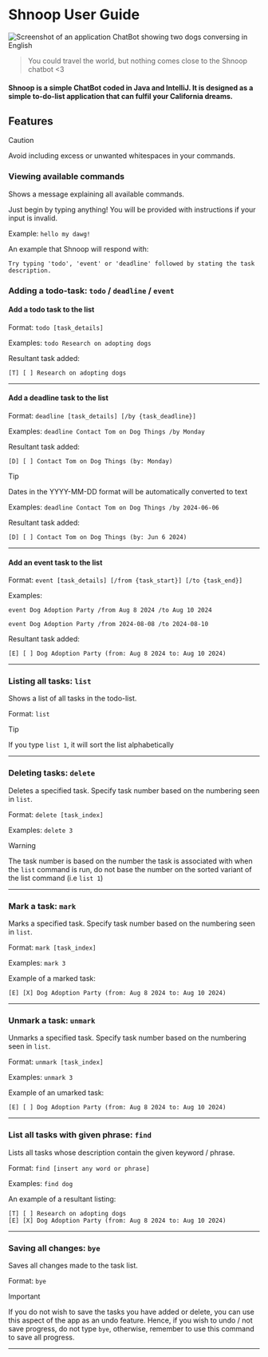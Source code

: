 # Shnoop User Guide

![Screenshot of an application ChatBot showing two dogs conversing in English](/Ui.png)

> You could travel the world, but nothing comes close to the Shnoop chatbot <3

#### Shnoop is a simple ChatBot coded in Java and IntelliJ. It is designed as a simple to-do-list application that can fulfil your California dreams. 

## Features

> [!CAUTION]
> Avoid including excess or unwanted whitespaces in your commands.

### Viewing available commands

Shows a message explaining all available commands.

Just begin by typing anything! You will be provided with instructions if your input is invalid.

Example: `hello my dawg!`

An example that Shnoop will respond with:

```
Try typing 'todo', 'event' or 'deadline' followed by stating the task description.
```

### Adding a todo-task: ```todo``` / ```deadline``` / ```event```

#### Add a todo task to the list
Format: ```todo [task_details]```

Examples:
```todo Research on adopting dogs```

Resultant task added:
```
[T] [ ] Research on adopting dogs
```
_________________________
#### Add a deadline task to the list
Format: ```deadline [task_details] [/by {task_deadline}]```

Examples:
```deadline Contact Tom on Dog Things /by Monday```

Resultant task added:
```
[D] [ ] Contact Tom on Dog Things (by: Monday)
```

> [!TIP]
> Dates in the YYYY-MM-DD format will be automatically converted to text

Examples:
```deadline Contact Tom on Dog Things /by 2024-06-06```

Resultant task added:
```
[D] [ ] Contact Tom on Dog Things (by: Jun 6 2024)
```
_________________________
#### Add an event task to the list
Format: ```event [task_details] [/from {task_start}] [/to {task_end}]```

Examples:

```event Dog Adoption Party /from Aug 8 2024 /to Aug 10 2024```

```event Dog Adoption Party /from 2024-08-08 /to 2024-08-10```

Resultant task added:
```
[E] [ ] Dog Adoption Party (from: Aug 8 2024 to: Aug 10 2024)
```
_________________________
### Listing all tasks: ```list```

Shows a list of all tasks in the todo-list.

Format: ```list```

> [!TIP]
> If you type ```list 1```, it will sort the list alphabetically
_________________________
### Deleting tasks: ```delete```

Deletes a specified task. Specify task number based on the numbering seen in ```list```.

Format: ```delete [task_index]```

Examples:
```delete 3```

> [!WARNING]
> The task number is based on the number the task is associated with when the ```list``` command is run, do not base the number on the sorted variant of the list command (i.e ```list 1```)
_________________________
### Mark a task: ```mark```

Marks a specified task. Specify task number based on the numbering seen in
```list```.

Format: ```mark [task_index]```

Examples:
```mark 3```

Example of a marked task:
```
[E] [X] Dog Adoption Party (from: Aug 8 2024 to: Aug 10 2024)
```
_________________________
### Unmark a task: ```unmark```

Unmarks a specified task. Specify task number based on the numbering seen in
```list```.

Format: ```unmark [task_index]```

Examples:
```unmark 3```

Example of an umarked task:
```
[E] [ ] Dog Adoption Party (from: Aug 8 2024 to: Aug 10 2024)
```
_________________________
### List all tasks with given phrase: ```find```

Lists all tasks whose description contain the given keyword / phrase.

Format: ```find [insert any word or phrase]```

Examples:
```find dog```

An example of a resultant listing:
```
[T] [ ] Research on adopting dogs
[E] [X] Dog Adoption Party (from: Aug 8 2024 to: Aug 10 2024)
```
_________________________
### Saving all changes: ```bye```

Saves all changes made to the task list.

Format: ```bye```

> [!IMPORTANT]
> If you do not wish to save the tasks you have added or delete, you can use this aspect of the app as an undo feature. Hence, if you wish to undo / not save progress, do not type ```bye```, otherwise, remember to use this command to save all progress.
_________________________